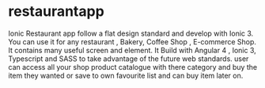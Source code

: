 # restaurantapp
Ionic Restaurant app follow a flat design standard and develop with Ionic 3. You can use it for any restaurant , Bakery, Coffee Shop , E-commerce Shop. It contains many useful screen and element. It Build with Angular 4 , Ionic 3, Typescript and SASS to take advantage of the future web standards. user can access all your shop product catalogue with there category and buy the item they wanted or save to own favourite list and can buy item later on.
